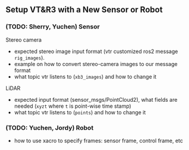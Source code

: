 ## Setup VT&amp;R3 with a New Sensor or Robot

### (TODO: Sherry, Yuchen) Sensor

Stereo camera

- expected stereo image input format (vtr customized ros2 message `rig_images`).
- example on how to convert stereo-camera images to our message format
- what topic vtr listens to (`xb3_images`) and how to change it

LiDAR

- expected input format (sensor_msgs/PointCloud2), what fields are needed (`xyzt` where `t` is point-wise time stamp)
- what topic vtr listens to (`points`) and how to change it

### (TODO: Yuchen, Jordy) Robot

- how to use xacro to specify frames: sensor frame, control frame, etc
